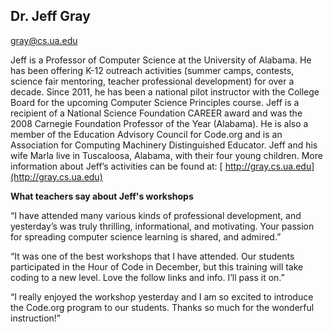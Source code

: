 ## Dr. Jeff Gray

[gray@cs.ua.edu](mailto:gray@cs.ua.edu)

Jeff is a Professor of Computer Science at the University of Alabama. He has been offering K-12 outreach activities (summer camps, contests, science fair mentoring, teacher professional development) for over a decade. Since 2011, he has been a national pilot instructor with the College Board for the upcoming Computer Science Principles course. Jeff is a recipient of a National Science Foundation CAREER award and was the 2008 Carnegie Foundation Professor of the Year (Alabama). He is also a member of the Education Advisory Council for Code.org and is an Association for Computing Machinery Distinguished Educator. Jeff and his wife Marla live in Tuscaloosa, Alabama, with their four young children. More information about Jeff’s activities can be found at: [ http://gray.cs.ua.edu](http://gray.cs.ua.edu)

**What teachers say about Jeff's workshops**

“I have attended many various kinds of professional development, and yesterday’s was truly thrilling, informational, and motivating. Your passion for spreading computer science learning is shared, and admired.”

“It was one of the best workshops that I have attended. Our students participated in the Hour of Code in December, but this training will take coding to a new level. Love the follow links and info. I’ll pass it on.”

“I really enjoyed the workshop yesterday and I am so excited to introduce the Code.org program to our students. Thanks so much for the wonderful instruction!”
